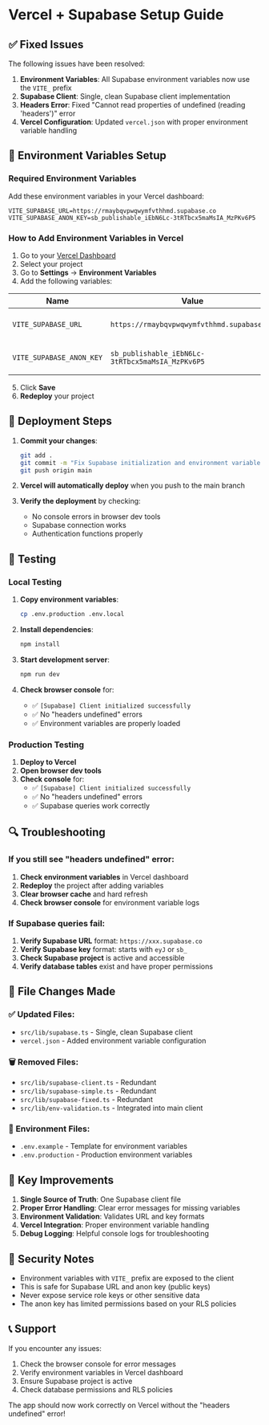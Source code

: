 # Vercel + Supabase Setup Guide

## ✅ Fixed Issues

The following issues have been resolved:

1. **Environment Variables**: All Supabase environment variables now use the `VITE_` prefix
2. **Supabase Client**: Single, clean Supabase client implementation
3. **Headers Error**: Fixed "Cannot read properties of undefined (reading 'headers')" error
4. **Vercel Configuration**: Updated `vercel.json` with proper environment variable handling

## 🔧 Environment Variables Setup

### Required Environment Variables

Add these environment variables in your Vercel dashboard:

```
VITE_SUPABASE_URL=https://rmaybqvpwqwymfvthhmd.supabase.co
VITE_SUPABASE_ANON_KEY=sb_publishable_iEbN6Lc-3tRTbcx5maMsIA_MzPKv6P5
```

### How to Add Environment Variables in Vercel

1. Go to your [Vercel Dashboard](https://vercel.com/dashboard)
2. Select your project
3. Go to **Settings** → **Environment Variables**
4. Add the following variables:

| Name | Value | Environment |
|------|-------|-------------|
| `VITE_SUPABASE_URL` | `https://rmaybqvpwqwymfvthhmd.supabase.co` | Production, Preview, Development |
| `VITE_SUPABASE_ANON_KEY` | `sb_publishable_iEbN6Lc-3tRTbcx5maMsIA_MzPKv6P5` | Production, Preview, Development |

5. Click **Save**
6. **Redeploy** your project

## 🚀 Deployment Steps

1. **Commit your changes**:
   ```bash
   git add .
   git commit -m "Fix Supabase initialization and environment variables"
   git push origin main
   ```

2. **Vercel will automatically deploy** when you push to the main branch

3. **Verify the deployment** by checking:
   - No console errors in browser dev tools
   - Supabase connection works
   - Authentication functions properly

## 🧪 Testing

### Local Testing

1. **Copy environment variables**:
   ```bash
   cp .env.production .env.local
   ```

2. **Install dependencies**:
   ```bash
   npm install
   ```

3. **Start development server**:
   ```bash
   npm run dev
   ```

4. **Check browser console** for:
   - ✅ `[Supabase] Client initialized successfully`
   - ✅ No "headers undefined" errors
   - ✅ Environment variables are properly loaded

### Production Testing

1. **Deploy to Vercel**
2. **Open browser dev tools**
3. **Check console** for:
   - ✅ `[Supabase] Client initialized successfully`
   - ✅ No "headers undefined" errors
   - ✅ Supabase queries work correctly

## 🔍 Troubleshooting

### If you still see "headers undefined" error:

1. **Check environment variables** in Vercel dashboard
2. **Redeploy** the project after adding variables
3. **Clear browser cache** and hard refresh
4. **Check browser console** for environment variable logs

### If Supabase queries fail:

1. **Verify Supabase URL** format: `https://xxx.supabase.co`
2. **Verify Supabase key** format: starts with `eyJ` or `sb_`
3. **Check Supabase project** is active and accessible
4. **Verify database tables** exist and have proper permissions

## 📁 File Changes Made

### ✅ Updated Files:
- `src/lib/supabase.ts` - Single, clean Supabase client
- `vercel.json` - Added environment variable configuration

### 🗑️ Removed Files:
- `src/lib/supabase-client.ts` - Redundant
- `src/lib/supabase-simple.ts` - Redundant  
- `src/lib/supabase-fixed.ts` - Redundant
- `src/lib/env-validation.ts` - Integrated into main client

### 📝 Environment Files:
- `.env.example` - Template for environment variables
- `.env.production` - Production environment variables

## 🎯 Key Improvements

1. **Single Source of Truth**: One Supabase client file
2. **Proper Error Handling**: Clear error messages for missing variables
3. **Environment Validation**: Validates URL and key formats
4. **Vercel Integration**: Proper environment variable handling
5. **Debug Logging**: Helpful console logs for troubleshooting

## 🔐 Security Notes

- Environment variables with `VITE_` prefix are exposed to the client
- This is safe for Supabase URL and anon key (public keys)
- Never expose service role keys or other sensitive data
- The anon key has limited permissions based on your RLS policies

## 📞 Support

If you encounter any issues:

1. Check the browser console for error messages
2. Verify environment variables in Vercel dashboard
3. Ensure Supabase project is active
4. Check database permissions and RLS policies

The app should now work correctly on Vercel without the "headers undefined" error!
